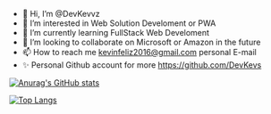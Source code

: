 - 👋 Hi, I’m @DevKevvz
- 👀 I’m interested in Web Solution Develoment or PWA 
- 🌱 I’m currently learning FullStack Web Develoment
- 💞️ I’m looking to collaborate on Microsoft or Amazon in the future
- 📫 How to reach me kevinfeliz2016@gmail.com personal E-mail
- ✨ Personal Github account for more https://github.com/DevKevs

<!---
DevKevvz/DevKevvz is a ✨ special ✨ repository because its `README.md` (this file) appears on your GitHub profile.
You can click the Preview link to take a look at your changes.
--->

[![Anurag's GitHub stats](https://github-readme-stats.vercel.app/api?username=DevKevvz&show_icons=true)](https://github.com/anuraghazra/github-readme-stats)

[![Top Langs](https://github-readme-stats.vercel.app/api/top-langs/?username=DevKevvz&hide_progress=false)](https://github.com/anuraghazra/github-readme-stats)
